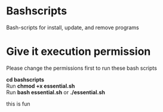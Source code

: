 # Bashscripts
Bash-scripts for install, update, and remove programs

# Give it execution permission <br/>
Please change the permissions first to run these bash scripts <br/>

**cd bashscripts** <br/>
Run **chmod +x essential.sh** <br/>
Run **bash essential.sh** or **./essential.sh** <br/>

this is fun

